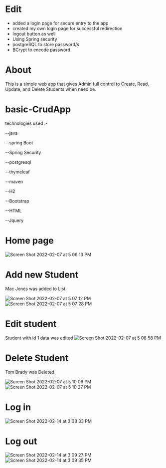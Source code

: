 
# Edit 
-  added a login page for secure entry to the  app  
-  created my own login page for successful redirection
- logout button as well 
- Using Spring security
- postgreSQL to store password/s
- BCrypt to encode password 


# About

This is a simple web app that gives  Admin full control to Create, Read, Update, and Delete Students when need be.



# basic-CrudApp

technologies used :-

--java

--spring Boot

--Spring Security

--postgresql

--thymeleaf

--maven

--H2

--Bootstrap

--HTML

--Jquery





# Home page
![Screen Shot 2022-02-07 at 5 06 13 PM](https://user-images.githubusercontent.com/99098876/152880783-7ce7f026-fbd9-472e-9acc-5d4ff074322c.png)

# Add new Student
 Mac Jones was added to List

![Screen Shot 2022-02-07 at 5 07 12 PM](https://user-images.githubusercontent.com/99098876/152880839-577a24b6-94b5-4757-b9c1-ffcf4dd06a7b.png)
![Screen Shot 2022-02-07 at 5 07 28 PM](https://user-images.githubusercontent.com/99098876/152880905-5187c07f-dc49-4185-bac0-de4e4391e5f5.png)

# Edit student 
Student with id 1 data was edited
![Screen Shot 2022-02-07 at 5 08 58 PM](https://user-images.githubusercontent.com/99098876/152880988-ad98bddc-ed1e-492c-9a27-547df22b90e1.png)

# Delete Student
Tom Brady was Deleted

![Screen Shot 2022-02-07 at 5 10 06 PM](https://user-images.githubusercontent.com/99098876/152881196-579a8589-d830-4550-85f7-180dca8e937d.png)
![Screen Shot 2022-02-07 at 5 10 27 PM](https://user-images.githubusercontent.com/99098876/152881252-ddf8728d-9c9f-4bb3-af6b-b4b3aef3e9a4.png)


# Log in
![Screen Shot 2022-02-14 at 3 08 33 PM](https://user-images.githubusercontent.com/99098876/153938767-47e48041-0079-45ef-ad04-0b685b857e38.png)





# Log out
![Screen Shot 2022-02-14 at 3 09 27 PM](https://user-images.githubusercontent.com/99098876/153938794-c7008e9e-10fd-42cc-97b7-7799effa419b.png)
![Screen Shot 2022-02-14 at 3 09 35 PM](https://user-images.githubusercontent.com/99098876/153938840-85ef4a06-e0be-4f1a-9682-8fb80afbf05b.png)







